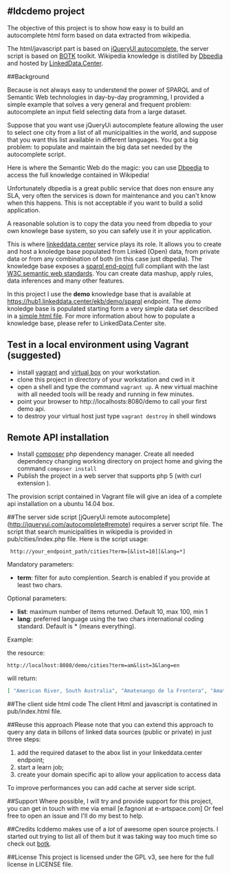 #ldcdemo project
----------------
The objective of this project is to show how easy is to build an autocomplete html form based on data extracted from wikipedia.  

The html/javascript part is based on [jQueryUI autocomplete](http://jqueryui.com/autocomplete/), the server script is based on [BOTK](http://ontology.it/tools/botk) toolkit.
Wikipedia knowledge is distilled by [Dbpedia](http://dbpedia.org) and hosted by [LinkedData.Center](http://linkeddata.center/).

##Background

Because is not always easy to understend the power of SPARQL and of Semantic Web technologies in day-by-day programming, I provided a simple example that solves a 
very general and frequent problem: autocomplete an input field selecting data from a large dataset.

Suppose that you want use jQueryUi autocomplete feature allowing the user to select one city from a list of all municipalities in the world, and suppose that you want this list available
in different languages. You got a big problem: to populate and maintain the big data set needed by the autocomplete script.
 
Here is where the Semantic Web do the magic: you can use [Dbpedia](http://dbpedia.org) to access the full knowledge contained in Wikipedia!

Unfortunately dbpedia is a great public service that does non ensure any SLA, very often the services is down for maintenance and you can't know when this happens.
This is not acceptable if you want to build a solid application.

A reasonable solution is to copy the data you need from dbpedia to your own knowlege base system, so you can safely use it in your application. 

This is where [linkeddata.center](http://linkeddata.center/) service plays its role.
It allows you to create and host a knoledge base populated from Linked (Open) data, from  private data or from any combination of both (in this case just dbpedia).
The knowledge base exposes a [sparql end-point](http://www.w3.org/TR/sparql11-query/) full compliant with the last [W3C semantic web standards](http://www.w3.org/standards/semanticweb/).
You can create data mashup, apply rules, data inferences and many other features.

In this project I use the **demo** knowledge base that is available at 
https://hub1.linkeddata.center/ekb/demo/sparql endpoint.
The *demo* knoledge base is populated starting form a very simple data set described in a 
[simple html file](http://demo.hub1.linkeddata.center/data/abox.html).
For more information about how to populate a knowledge base, please refer to LinkedData.Center site. 

## Test in a local environment using Vagrant (suggested)

  - install [vagrant](https://docs.vagrantup.com/v2/installation/) and [virtual box](https://www.virtualbox.org/) on your workstation.
  - clone this project in directory of your workstation and cwd in it
  - open a shell and type the command `vagrant up`. A new virtual machine with all needed tools will be ready and running in few minutes.
  - point your browser to http://localhosts:8080/demo to call your first demo api.
  - to destroy your virtual host just type `vagrant destroy` in shell windows
 
## Remote API installation

  - Install [composer](https://getcomposer.org/) php dependency manager. Create all needed dependency changing working directory on project home and giving the command `composer install`
  - Publish the project in a web server that supports php 5 (with curl extension ).

The provision script contained in Vagrant file will give an idea of a complete api installation on a ubuntu 14.04 box.

##The server side script
[jQueryUi remote autocomplete] (http://jqueryui.com/autocomplete#remote) requires a 
server script file. 
The script that search municipalities in wikipedia is provided in pub/cities/index.php file. Here is the script usage:

```
 http://your_endpoint_path/cities?term=[&list=10][&lang=*]
```

Mandatory parameters:
  - **term**: filter for auto complention. Search is enabled if you provide at least two chars. 

Optional parameters:

  - **list**: maximum number of items returned. Default 10, max 100, min 1
  - **lang**: preferred language using the two chars international coding standard. Default is * (means everything).

Example:

the resource:

`http://localhost:8080/demo/cities?term=am&list=3&lang=en` 

will return:

```json
[ "American River, South Australia", "Amatenango de la Frontera", "Amatenango del Valle" ]
```

##The client side html code
The client Html and javascript is contatined in pub/index.html file.

##Reuse this approach
Please note that you can extend this approach to query any data in billons of linked data sources
(public or private) in just three steps:

 1. add the required dataset to the abox list in your linkeddata.center endpoint;
 2. start a learn job; 
 3. create your domain specific api to allow your application to access data
 
 To improve performances you can add cache at server side script.

##Support
Where possible, I will try and provide support for this project, you can get in touch with me via email [e.fagnoni at e-artspace.com]
Or feel free to open an issue and I'll do my best to help.

##Credits
lcddemo makes use of a *lot* of awesome open source projects. I started out trying to list all of them but it was taking way too much time so check out
[botk](http://ontology.it/tools/botk).

##License
This project is licensed under the GPL v3, see here for the full license in LICENSE file.

